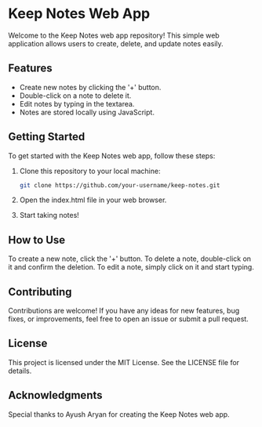 # Keep Notes Web App

Welcome to the Keep Notes web app repository! This simple web application allows users to create, delete, and update notes easily.

## Features

- Create new notes by clicking the '+' button.
- Double-click on a note to delete it.
- Edit notes by typing in the textarea.
- Notes are stored locally using JavaScript.

## Getting Started

To get started with the Keep Notes web app, follow these steps:

1. Clone this repository to your local machine:

   ```bash
   git clone https://github.com/your-username/keep-notes.git
2. Open the index.html file in your web browser.
3. Start taking notes!

## How to Use

To create a new note, click the '+' button.
To delete a note, double-click on it and confirm the deletion.
To edit a note, simply click on it and start typing.

## Contributing

Contributions are welcome! If you have any ideas for new features, bug fixes, or improvements, feel free to open an issue or submit a pull request.

## License

This project is licensed under the MIT License. See the LICENSE file for details.

## Acknowledgments

Special thanks to Ayush Aryan for creating the Keep Notes web app.
